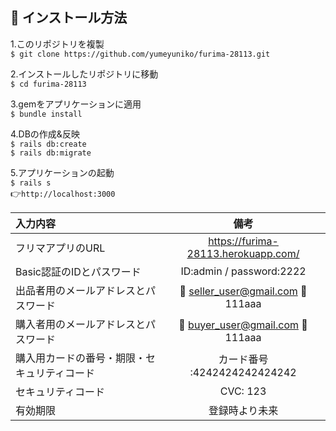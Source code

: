 ## :grapes: インストール方法
1.このリポジトリを複製<br>
`$ git clone https://github.com/yumeyuniko/furima-28113.git`

2.インストールしたリポジトリに移動<br>
`$ cd furima-28113`

3.gemをアプリケーションに適用<br>
`$ bundle install`<br>

4.DBの作成&反映<br>
`$ rails db:create`<br>
`$ rails db:migrate`<br>


5.アプリケーションの起動<br>
`$ rails s`<br>
:point_right:`http://localhost:3000`




|入力内容 | 備考 | 
| :--- | :---: | 
| フリマアプリのURL | https://furima-28113.herokuapp.com/ | 
| Basic認証のIDとパスワード| ID:admin  / password:2222 | 
| 出品者用のメールアドレスとパスワード| :e-mail: seller_user@gmail.com   :key:111aaa | 
| 購入者用のメールアドレスとパスワード| :e-mail: buyer_user@gmail.com   :key:111aaa | 
|購入用カードの番号・期限・セキュリティコード| カード番号 :4242424242424242 |  
|セキュリティコード|CVC: 123|  
|有効期限|登録時より未来|  

